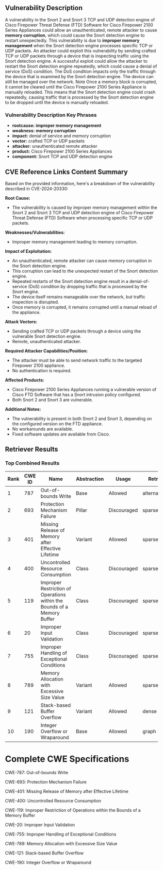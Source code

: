 ## Vulnerability Description
A vulnerability in the Snort 2 and Snort 3 TCP and UDP detection engine of Cisco Firepower Threat Defense (FTD) Software for Cisco Firepower 2100 Series Appliances could allow an unauthenticated, remote attacker to cause **memory corruption**, which could cause the Snort detection engine to restart unexpectedly. This vulnerability is due to **improper memory management** when the Snort detection engine processes specific TCP or UDP packets. An attacker could exploit this vulnerability by sending crafted TCP or UDP packets through a device that is inspecting traffic using the Snort detection engine. A successful exploit could allow the attacker to restart the Snort detection engine repeatedly, which could cause a denial of service (DoS) condition. The DoS condition impacts only the traffic through the device that is examined by the Snort detection engine. The device can still be managed over the network. Note Once a memory block is corrupted, it cannot be cleared until the Cisco Firepower 2100 Series Appliance is manually reloaded. This means that the Snort detection engine could crash repeatedly, causing traffic that is processed by the Snort detection engine to be dropped until the device is manually reloaded.

### Vulnerability Description Key Phrases
- **rootcause:** **improper memory management**
- **weakness:** **memory corruption**
- **impact:** denial of service and memory corruption
- **vector:** crafted TCP or UDP packets
- **attacker:** unauthenticated remote attacker
- **product:** Cisco Firepower 2100 Series Appliances
- **component:** Snort TCP and UDP detection engine

## CVE Reference Links Content Summary
Based on the provided information, here's a breakdown of the vulnerability described in CVE-2024-20330:

**Root Cause:**
- The vulnerability is caused by improper memory management within the Snort 2 and Snort 3 TCP and UDP detection engine of Cisco Firepower Threat Defense (FTD) Software when processing specific TCP or UDP packets.

**Weaknesses/Vulnerabilities:**
- Improper memory management leading to memory corruption.

**Impact of Exploitation:**
- An unauthenticated, remote attacker can cause memory corruption in the Snort detection engine.
- This corruption can lead to the unexpected restart of the Snort detection engine.
- Repeated restarts of the Snort detection engine result in a denial-of-service (DoS) condition by dropping traffic that is processed by the Snort engine.
- The device itself remains manageable over the network, but traffic inspection is disrupted.
- Once memory is corrupted, it remains corrupted until a manual reload of the appliance.

**Attack Vectors:**
- Sending crafted TCP or UDP packets through a device using the vulnerable Snort detection engine.
- Remote, unauthenticated attacker.

**Required Attacker Capabilities/Position:**
- The attacker must be able to send network traffic to the targeted Firepower 2100 appliance.
- No authentication is required.

**Affected Products:**
- Cisco Firepower 2100 Series Appliances running a vulnerable version of Cisco FTD Software that has a Snort intrusion policy configured.
- Both Snort 2 and Snort 3 are vulnerable.

**Additional Notes:**
- The vulnerability is present in both Snort 2 and Snort 3, depending on the configured version on the FTD appliance.
- No workarounds are available.
- Fixed software updates are available from Cisco.

## Retriever Results

### Top Combined Results

| Rank | CWE ID | Name | Abstraction | Usage  | Retrievers | Individual Scores |
|------|--------|------|-------------|-------|------------|-------------------|
| 1 | 787 | Out-of-bounds Write | Base | Allowed | alternate_terms | 1.000 |
| 2 | 693 | Protection Mechanism Failure | Pillar | Discouraged | sparse | 1.235 |
| 3 | 401 | Missing Release of Memory after Effective Lifetime | Variant | Allowed | sparse | 1.120 |
| 4 | 400 | Uncontrolled Resource Consumption | Class | Discouraged | sparse | 1.100 |
| 5 | 119 | Improper Restriction of Operations within the Bounds of a Memory Buffer | Class | Discouraged | sparse | 1.086 |
| 6 | 20 | Improper Input Validation | Class | Discouraged | sparse | 1.081 |
| 7 | 755 | Improper Handling of Exceptional Conditions | Class | Discouraged | sparse | 1.033 |
| 8 | 789 | Memory Allocation with Excessive Size Value | Variant | Allowed | sparse | 1.028 |
| 9 | 121 | Stack-based Buffer Overflow | Variant | Allowed | dense | 0.525 |
| 10 | 190 | Integer Overflow or Wraparound | Base | Allowed | graph | 0.003 |



# Complete CWE Specifications

CWE-787: Out-of-bounds Write

CWE-693: Protection Mechanism Failure

CWE-401: Missing Release of Memory after Effective Lifetime

CWE-400: Uncontrolled Resource Consumption

CWE-119: Improper Restriction of Operations within the Bounds of a Memory Buffer

CWE-20: Improper Input Validation

CWE-755: Improper Handling of Exceptional Conditions

CWE-789: Memory Allocation with Excessive Size Value

CWE-121: Stack-based Buffer Overflow

CWE-190: Integer Overflow or Wraparound